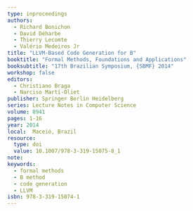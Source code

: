 ```yaml
---
type: inproceedings
authors:
  - Richard Bonichon
  - David Déharbe
  - Thierry Lecomte
  - Valério Medeiros Jr
title: "LLVM-Based Code Generation for B"
booktitle: "Formal Methods, Foundations and Applications"
booksubtitle: "17th Brazilian Symposium, {SBMF} 2014"
workshop: false
editors:
  - Christiano Braga
  - Narciso Martí-Oliet
publisher: Springer Berlin Heidelberg
series: Lecture Notes in Computer Science
volume: 8941
pages: 1-16
year: 2014
local:  Maceió, Brazil
resource:
  type: doi
  value: 10.1007/978-3-319-15075-8_1
note: 
keywords:
  - formal methods
  - B method
  - code generation
  - LLVM
isbn: 978-3-319-15074-1
---
```


